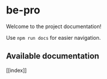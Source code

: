 # be-pro

Welcome to the project documentation!

Use `npm run docs` for easier navigation.

## Available documentation

[[index]]
